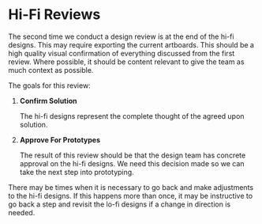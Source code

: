 # Hi-Fi Reviews

The second time we conduct a design review is at the end of the hi-fi designs. This may require exporting the current artboards. This should be a high quality visual confirmation of everything discussed from the first review. Where possible, it should be content relevant to give the team as much context as possible.

The goals for this review:

1. **Confirm Solution**

	The hi-fi designs represent the complete thought of the agreed upon solution. 

2. **Approve For Prototypes**

	The result of this review should be that the design team has concrete approval on the hi-fi designs. We need this decision made so we can take the next step into prototyping. 

There may be times when it is necessary to go back and make adjustments to the hi-fi designs. If this happens more than once, it may be instructive to go back a step and revisit the lo-fi designs if a change in direction is needed.